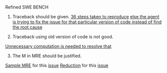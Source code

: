 Refined SWE BENCH

1) Traceback should be given.
[36 steps taken to reproduce](https://www.all-hands.dev/share?share_id=9fca015058b7595c05dcdd4978915bf4bd5c7c913f6ba1826df9affac800dd93)
[else the agent is trying to fix the issue for that particular version of code instead of find the root cause](https://www.all-hands.dev/share?share_id=21ebea81ebde2814a6b8c82be2ad56fcd1e92e474e047bf0b325bb1fe76d773f)

2) Traceback using old version of code is not good.

[Unnecessary computation is needed to resolve that](https://www.all-hands.dev/share?share_id=7736d944a65ac24868a313ec66592e228ff729e3ba8749309479202ad0e42ea0)

3) The M in MRE should be justified.

[Sample MRE](https://chatgpt.com/share/6745a583-11b8-8010-b0c9-e61dd1f5ccbd) for this [issue](https://github.com/sympy/sympy/issues/12300)
[Reduction](https://chatgpt.com/share/6746b1b0-f00c-8010-9335-714427732b5d) for this [issue](https://github.com/sympy/sympy/issues/17624)



